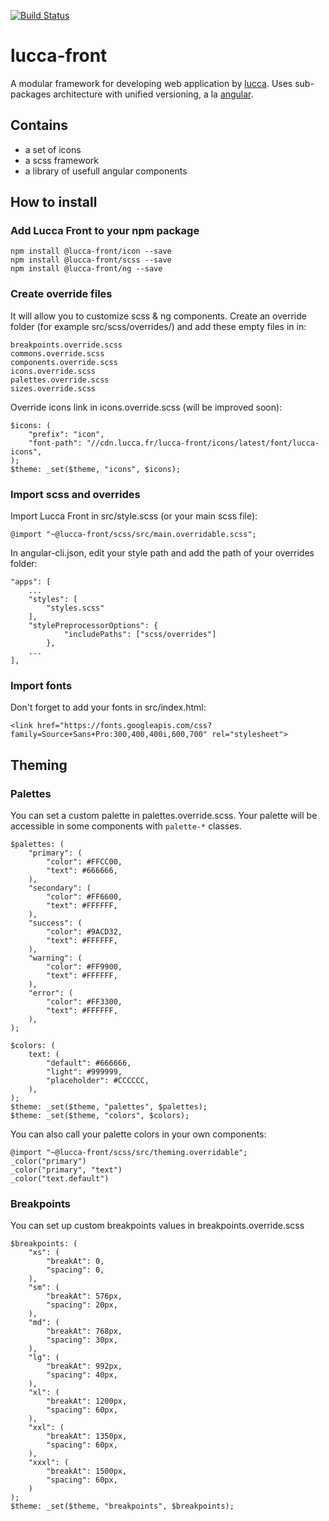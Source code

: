 [![Build Status](https://travis-ci.org/LuccaSA/lucca-front.svg?branch=master)](https://travis-ci.org/LuccaSA/lucca-front)
# lucca-front

A modular framework for developing web application by [lucca](http://www.lucca.fr).
Uses sub-packages architecture with unified versioning, a la [angular](https://github.com/angular/angular).

## Contains

 - a set of icons
 - a scss framework
 - a library of usefull angular components

## How to install

### Add Lucca Front to your npm package

```
npm install @lucca-front/icon --save
npm install @lucca-front/scss --save
npm install @lucca-front/ng --save
```

### Create override files

It will allow you to customize scss & ng components.
Create an override folder (for example src/scss/overrides/) and add these empty files in in:

```
breakpoints.override.scss
commons.override.scss
components.override.scss
icons.override.scss
palettes.override.scss
sizes.override.scss
```

Override icons link in icons.override.scss (will be improved soon):

```
$icons: (
	"prefix": "icon",
	"font-path": "//cdn.lucca.fr/lucca-front/icons/latest/font/lucca-icons",
);
$theme: _set($theme, "icons", $icons);
```

### Import scss and overrides

Import Lucca Front in src/style.scss (or your main scss file):

```
@import "~@lucca-front/scss/src/main.overridable.scss";
```

In angular-cli.json, edit your style path and add the path of your overrides folder:

```
"apps": [
	...
	"styles": [
		"styles.scss"		
	],
  	"stylePreprocessorOptions": {
        	"includePaths": ["scss/overrides"]
     	},
	...
],
```

### Import fonts

Don't forget to add your fonts in src/index.html:

```
<link href="https://fonts.googleapis.com/css?family=Source+Sans+Pro:300,400,400i,600,700" rel="stylesheet">
```

## Theming
### Palettes

You can set a custom palette in palettes.override.scss. Your palette will be accessible in some components with `palette-*` classes.

```
$palettes: (
	"primary": (
		"color": #FFCC00,
		"text": #666666,
	),
	"secondary": (
		"color": #FF6600,
		"text": #FFFFFF,
	),
	"success": (
		"color": #9ACD32,
		"text": #FFFFFF,
	),
	"warning": (
		"color": #FF9900,
		"text": #FFFFFF,
	),
	"error": (
		"color": #FF3300,
		"text": #FFFFFF,
	),
);

$colors: (
	text: (
		"default": #666666,
		"light": #999999,
		"placeholder": #CCCCCC,
	),
);
$theme: _set($theme, "palettes", $palettes);
$theme: _set($theme, "colors", $colors);
```

You can also call your palette colors in your own components:

```
@import "~@lucca-front/scss/src/theming.overridable";
_color("primary")
_color("primary", "text")
_color("text.default")
```

### Breakpoints

You can set up custom breakpoints values in breakpoints.override.scss

```
$breakpoints: (
	"xs": (
		"breakAt": 0,
		"spacing": 0,
	),
	"sm": (
		"breakAt": 576px,
		"spacing": 20px,
	),
	"md": (
		"breakAt": 768px,
		"spacing": 30px,
	),
	"lg": (
		"breakAt": 992px,
		"spacing": 40px,
	),
	"xl": (
		"breakAt": 1200px,
		"spacing": 60px,
	),
	"xxl": (
		"breakAt": 1350px,
		"spacing": 60px,
	),
	"xxxl": (
		"breakAt": 1500px,
		"spacing": 60px,
	)
);
$theme: _set($theme, "breakpoints", $breakpoints);
```

